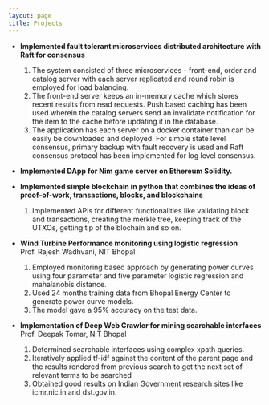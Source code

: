 ```yaml
---
layout: page
title: Projects
---
```


- **Implemented fault tolerant microservices distributed architecture with Raft for consensus**  
	1. The system consisted of three microservices - front-end, order and catalog server with each server replicated and round robin is employed for load balancing.
    2. The front-end server keeps an in-memory cache which stores recent results from read requests. Push based caching has been used wherein the catalog servers send an
invalidate notification for the item to the cache before updating it in the database.
    3. The application has each server on a docker container than can be easily be downloaded and deployed. For simple state level consensus, primary backup
with fault recovery is used and Raft consensus protocol has been implemented for log level consensus.

- **Implemented DApp for Nim game server on Ethereum Solidity.**
- **Implemented simple blockchain in python that combines the ideas of proof-of-work, transactions, blocks, and blockchains**  
	1. Implemented APIs for different functionalities like validating block and transactions, creating the merkle tree, keeping track of the UTXOs, getting tip of the blochain and so on.
    
- **Wind Turbine Performance monitoring using logistic regression**  
	Prof. Rajesh Wadhvani, NIT Bhopal
	1. Employed monitoring based approach by generating power curves using four parameter and five parameter logistic regression and mahalanobis distance.
    2. Used 24 months training data from Bhopal Energy Center to generate power curve models.
    3. The model gave a 95% accuracy on the test data.
    


- **Implementation of Deep Web Crawler for mining searchable interfaces**  
	Prof. Deepak Tomar, NIT Bhopal
	1. Determined searchable interfaces using complex xpath queries.
    2. Iteratively applied tf-idf  against the content of the parent page and the results rendered from previous search to get  the next set of relevant terms to be searched
    3. Obtained good results on Indian Government research sites like icmr.nic.in and dst.gov.in.
    
<br /> 


